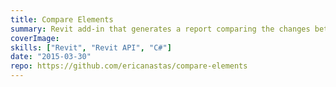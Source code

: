 ```yaml
---
title: Compare Elements
summary: Revit add-in that generates a report comparing the changes between two versions of a Revit model
coverImage:
skills: ["Revit", "Revit API", "C#"]
date: "2015-03-30"
repo: https://github.com/ericanastas/compare-elements
---
```

